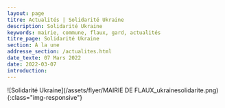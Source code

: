 ```yaml
---
layout: page
titre: Actualités | Solidarité Ukraine
description: Solidarité Ukraine
keywords: mairie, commune, flaux, gard, actualités
titre_page: Solidarité Ukraine
section: À la une
addresse_section: /actualites.html
date_texte: 07 Mars 2022
date: 2022-03-07
introduction: 
---
```



![Solidarité Ukraine](/assets/flyer/MAIRIE DE FLAUX_ukrainesolidarite.png){:class="img-responsive"}

